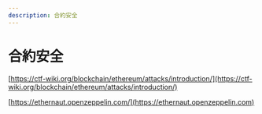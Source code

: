 ```yaml
---
description: 合約安全
---
```


# 合約安全

[https://ctf-wiki.org/blockchain/ethereum/attacks/introduction/](https://ctf-wiki.org/blockchain/ethereum/attacks/introduction/)

[https://ethernaut.openzeppelin.com/](https://ethernaut.openzeppelin.com)
